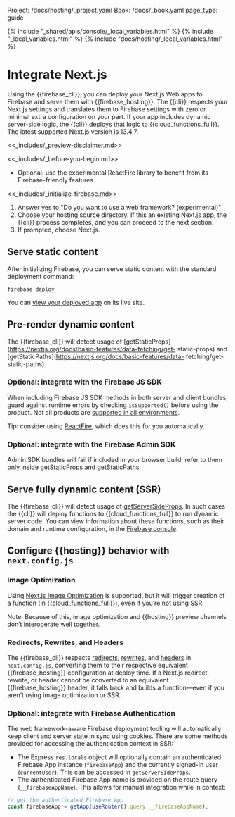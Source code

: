 Project: /docs/hosting/_project.yaml
Book: /docs/_book.yaml
page_type: guide

{% include "_shared/apis/console/_local_variables.html" %}
{% include "_local_variables.html" %}
{% include "docs/hosting/_local_variables.html" %}

<link rel="stylesheet" type="text/css" href="/styles/docs.css" />

# Integrate Next.js

Using the {{firebase_cli}}, you can deploy your Next.js Web apps to Firebase and
serve them with {{firebase_hosting}}. The {{cli}} respects your Next.js settings and
translates them to Firebase settings with zero or minimal extra configuration on
your part. If your app includes dynamic server-side logic, the {{cli}} deploys that
logic to {{cloud_functions_full}}. The latest supported Next.js version is 13.4.7.

<<_includes/_preview-disclaimer.md>>

<<_includes/_before-you-begin.md>>

- Optional: use the experimental ReactFire library to benefit from its
  Firebase-friendly features

<<_includes/_initialize-firebase.md>>

1.  Answer yes to "Do you want to use a web framework? (experimental)"
1.  Choose your hosting source directory. If this an existing Next.js app,
    the {{cli}} process completes, and you can proceed to the next section.
1.  If prompted, choose Next.js.

## Serve static content

After initializing Firebase, you can serve static content with the standard
deployment command:

```shell
firebase deploy
```

You can [view your deployed app](/docs/hosting/test-preview-deploy#view-changes)
on its live site.

## Pre-render dynamic content

The {{firebase_cli}} will detect usage of
[getStaticProps](https://nextjs.org/docs/basic-features/data-fetching/get-
static-props) and [getStaticPaths](https://nextjs.org/docs/basic-features/data-
fetching/get-static-paths).

### Optional: integrate with the Firebase JS SDK

When including Firebase JS SDK methods in both server and client bundles, guard
against runtime errors by checking `isSupported()` before using the product.
Not all products are [supported in all environments](/docs/web/environments-js-sdk#other_environments).

Tip: consider using
[ReactFire](https://github.com/FirebaseExtended/reactfire#reactfire), which does
this for you automatically.

### Optional: integrate with the Firebase Admin SDK

Admin SDK bundles will fail if included in your browser build; refer to them
only inside [getStaticProps](https://nextjs.org/docs/basic-features/data-fetching/get-static-props)
and [getStaticPaths](https://nextjs.org/docs/basic-features/data-fetching/get-static-paths).

## Serve fully dynamic content (SSR)

The {{firebase_cli}} will detect usage of
[getServerSideProps](https://nextjs.org/docs/basic-features/data-fetching/get-server-side-props).
In such cases the {{cli}} will deploy functions to {{cloud_functions_full}} to run dynamic 
server code. You can view information about these functions, such as their domain and runtime configuration, in the [Firebase console](https://console.firebase.google.com/project/_/functions).


## Configure {{hosting}} behavior with `next.config.js`

### Image Optimization

Using [Next.js Image Optimization](https://nextjs.org/docs/basic-features/image-optimization)
is supported, but it will trigger creation of a function
(in [{{cloud_functions_full}}](/docs/functions/)), even if you’re not using SSR.

Note: Because of this, image optimization and {{hosting}} preview channels don’t
interoperate well together.

### Redirects, Rewrites, and Headers

The {{firebase_cli}} respects [redirects](https://nextjs.org/docs/api-reference/next.config.js/redirects),
[rewrites](https://nextjs.org/docs/api-reference/next.config.js/rewrites), and
[headers](https://nextjs.org/docs/api-reference/next.config.js/headers) in
`next.config.js`, converting them to their
respective equivalent {{firebase_hosting}} configuration at deploy time. If a
Next.js redirect, rewrite, or header cannot be converted to an equivalent
{{firebase_hosting}} header, it falls back and builds a function—even if you
aren’t using image optimization or SSR.

### Optional: integrate with Firebase Authentication

The web framework-aware Firebase deployment tooling will automatically keep
client and server state in sync using cookies. There are some methods provided
for accessing the authentication context in SSR:

- The Express `res.locals` object will optionally contain an authenticated
  Firebase App instance (`firebaseApp`) and the currently signed-in user
  (`currentUser`). This can be accessed in `getServerSideProps`.
- The authenticated Firebase App name is provided on the route query
  (`__firebaseAppName`). This allows for manual integration while in context:

```typescript
// get the authenticated Firebase App
const firebaseApp = getApp(useRouter().query.__firebaseAppName);
```
